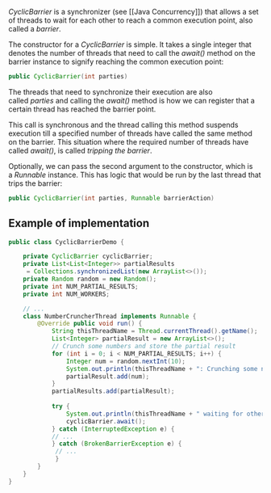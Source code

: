 
_CyclicBarrier_ is a synchronizer (see [[Java Concurrency]]) that allows a set of threads to wait for each other to reach a common execution point, also called a _barrier_.

The constructor for a _CyclicBarrier_ is simple. It takes a single integer that denotes the number of threads that need to call the _await()_ method on the barrier instance to signify reaching the common execution point:

```java
public CyclicBarrier(int parties)
```

The threads that need to synchronize their execution are also called _parties_ and calling the _await()_ method is how we can register that a certain thread has reached the barrier point.

This call is synchronous and the thread calling this method suspends execution till a specified number of threads have called the same method on the barrier. This situation where the required number of threads have called _await()_, is called _tripping the barrier_.

Optionally, we can pass the second argument to the constructor, which is a _Runnable_ instance. This has logic that would be run by the last thread that trips the barrier:

```java
public CyclicBarrier(int parties, Runnable barrierAction)
```
## Example of implementation

```java
public class CyclicBarrierDemo {

    private CyclicBarrier cyclicBarrier;
    private List<List<Integer>> partialResults
     = Collections.synchronizedList(new ArrayList<>());
    private Random random = new Random();
    private int NUM_PARTIAL_RESULTS;
    private int NUM_WORKERS;

    // ...
	class NumberCruncherThread implements Runnable { 
		@Override public void run() { 
			String thisThreadName = Thread.currentThread().getName(); 
			List<Integer> partialResult = new ArrayList<>(); 
			// Crunch some numbers and store the partial result 
			for (int i = 0; i < NUM_PARTIAL_RESULTS; i++) { 
				Integer num = random.nextInt(10); 
				System.out.println(thisThreadName + ": Crunching some numbers! Final result - " + num); 
				partialResult.add(num); 
			} 
			partialResults.add(partialResult); 
			
			try { 
				System.out.println(thisThreadName + " waiting for others to reach barrier."); 
				cyclicBarrier.await(); 
			} catch (InterruptedException e) { 
			// ... 
			} catch (BrokenBarrierException e) {
			 // ... 
			 } 
		} 
	}
}
```



